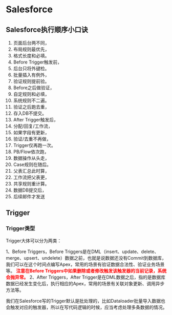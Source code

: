 # Salesforce



## Salesforce执行顺序小口诀

1. 页面后台两不同，
2. 布局规则最优先，
3. 格式长度和必填。
4. Before Trigger触发前，
5. 后台只将外键检。
6. 批量插入有例外，
7. 验证规则提前验。
8. Before之后做验证，
9. 自定规则和必填，
10. 系统规则不二遍。
11. 验证之后跑去重，
12. 存入DB不提交。
13. After Trigger触发后，
14. 分配/回复/工作流，
15. 如果字段有更新，
16. 验证/去重不再做，
17. Trigger仅再跑一次。
18. PB/Flow依次跑，
19. 数据操作从头走，
20. Case规则在随后。
21. 父表汇总此时算，
22. 工作流把父表更，
23. 共享规则重计算。
24. 数据DB提交后，
25. 后续邮件才发送



## Trigger

 ###  Trigger类型

Trigger大体可以分为两类：

1、Before Triggers，Before Triggers是在DML（insert、update、delete、merge、upsert、undelete）数据之前，也就是说数据还没有Commit到数据库，我们可以在这个时间点编写Apex，常用的场景有验证数据合法性、验证业务场景等。
<font color="red">**注意在Before Triggers中如果删除或者修改触发该触发器的当前记录，系统会抛异常。**</font>
2、After Triggers，After Trigger是在DML数据之后，指的是数据库数据已经发生变化后，执行相应的Apex，常用的场景有关联对象更新、调用异步方法等。



我们在Salesforce写的Trigger默认是批处理的，比如Dataloader批量导入数据也会触发对应的触发器，所以在写代码逻辑的时候，应当考虑处理多条数据的情况。